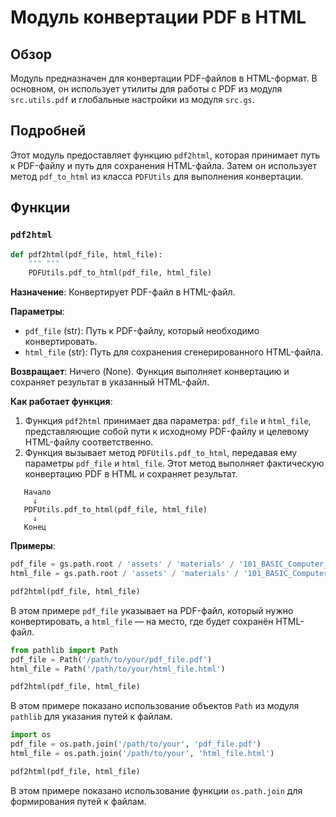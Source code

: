 # Модуль конвертации PDF в HTML

## Обзор

Модуль предназначен для конвертации PDF-файлов в HTML-формат. В основном, он использует утилиты для работы с PDF из модуля `src.utils.pdf` и глобальные настройки из модуля `src.gs`.

## Подробней

Этот модуль предоставляет функцию `pdf2html`, которая принимает путь к PDF-файлу и путь для сохранения HTML-файла. Затем он использует метод `pdf_to_html` из класса `PDFUtils` для выполнения конвертации.

## Функции

### `pdf2html`

```python
def pdf2html(pdf_file, html_file):
    """ """
    PDFUtils.pdf_to_html(pdf_file, html_file)
```

**Назначение**: Конвертирует PDF-файл в HTML-файл.

**Параметры**:
- `pdf_file` (str): Путь к PDF-файлу, который необходимо конвертировать.
- `html_file` (str): Путь для сохранения сгенерированного HTML-файла.

**Возвращает**: Ничего (None). Функция выполняет конвертацию и сохраняет результат в указанный HTML-файл.

**Как работает функция**:

1. Функция `pdf2html` принимает два параметра: `pdf_file` и `html_file`, представляющие собой пути к исходному PDF-файлу и целевому HTML-файлу соответственно.
2. Функция вызывает метод `PDFUtils.pdf_to_html`, передавая ему параметры `pdf_file` и `html_file`. Этот метод выполняет фактическую конвертацию PDF в HTML и сохраняет результат.

```ascii
   Начало
     ↓
   PDFUtils.pdf_to_html(pdf_file, html_file)
     ↓
   Конец
```

**Примеры**:
```python
pdf_file = gs.path.root / 'assets' / 'materials' / '101_BASIC_Computer_Games_Mar75.pdf'
html_file = gs.path.root / 'assets' / 'materials' / '101_BASIC_Computer_Games_Mar75.html'

pdf2html(pdf_file, html_file)
```
В этом примере `pdf_file` указывает на PDF-файл, который нужно конвертировать, а `html_file` — на место, где будет сохранён HTML-файл.

```python
from pathlib import Path
pdf_file = Path('/path/to/your/pdf_file.pdf')
html_file = Path('/path/to/your/html_file.html')

pdf2html(pdf_file, html_file)
```

В этом примере показано использование объектов `Path` из модуля `pathlib` для указания путей к файлам.

```python
import os
pdf_file = os.path.join('/path/to/your', 'pdf_file.pdf')
html_file = os.path.join('/path/to/your', 'html_file.html')

pdf2html(pdf_file, html_file)
```

В этом примере показано использование функции `os.path.join` для формирования путей к файлам.